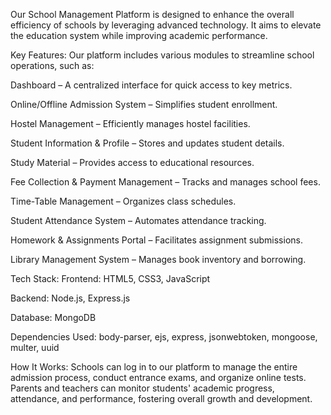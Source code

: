 Our School Management Platform is designed to enhance the overall efficiency of schools by leveraging advanced technology. It aims to elevate the education system while improving academic performance.

Key Features:
Our platform includes various modules to streamline school operations, such as:

Dashboard – A centralized interface for quick access to key metrics.

Online/Offline Admission System – Simplifies student enrollment.

Hostel Management – Efficiently manages hostel facilities.

Student Information & Profile – Stores and updates student details.

Study Material – Provides access to educational resources.

Fee Collection & Payment Management – Tracks and manages school fees.

Time-Table Management – Organizes class schedules.

Student Attendance System – Automates attendance tracking.

Homework & Assignments Portal – Facilitates assignment submissions.

Library Management System – Manages book inventory and borrowing.

Tech Stack:
Frontend: HTML5, CSS3, JavaScript

Backend: Node.js, Express.js

Database: MongoDB

Dependencies Used:
body-parser, ejs, express, jsonwebtoken, mongoose, multer, uuid

How It Works:
Schools can log in to our platform to manage the entire admission process, conduct entrance exams, and organize online tests. Parents and teachers can monitor students' academic progress, attendance, and performance, fostering overall growth and development.
